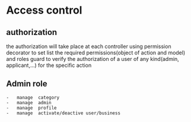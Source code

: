 # Access control

## authorization

the authorization will take place at each controller using permission decorator to set list the required permissions(object of action and model) and roles guard to verify the authorization of a user of any kind(admin, applicant,...) for the specific action

## Admin role

    -   manage  category
    -   manage  admin
    -   manage  profile
    -   manage  activate/deactive user/business
